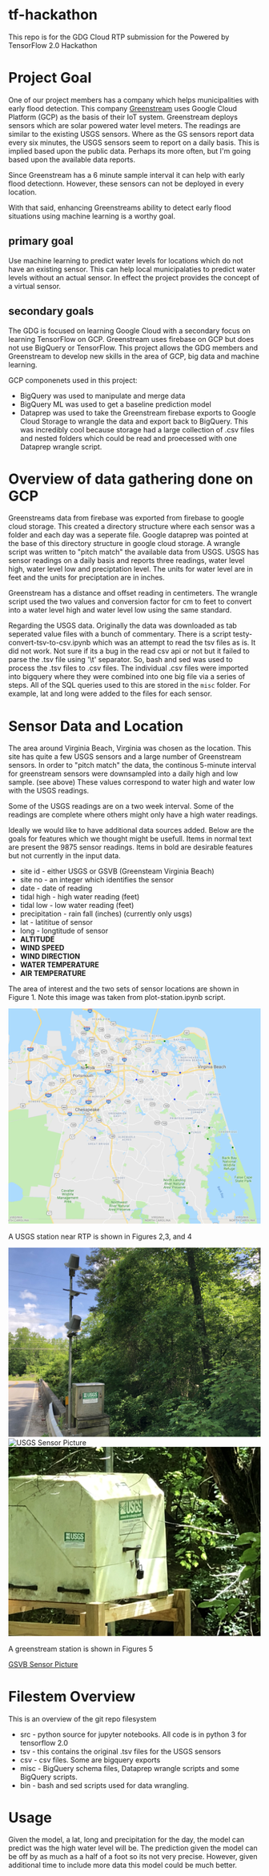 # tf-hackathon
This repo is for the GDG Cloud RTP submission for the Powered by TensorFlow 2.0 Hackathon

# Project Goal
One of our project members has a company which helps municipalities with early flood detection.  This company [Greenstream](http://greenstream.maxxpotential.org/) uses Google Cloud Platform (GCP) as the basis of their IoT system.  Greenstream deploys sensors which are solar powered water level meters.  The readings are similar to the existing USGS sensors.  Where as the GS sensors report data every six minutes, the USGS sensors seem to report on a daily basis.  This is implied based upon the public data.  Perhaps its more often, but I'm going based upon the available data reports.  

Since Greenstream has a 6 minute sample interval it can help with early flood detectionn.  However, these sensors can not be deployed in every location.  

With that said, enhancing Greenstreams ability to detect early flood situations using machine learning is a worthy goal.  

## primary goal
Use machine learning to predict water levels for locations which do not have an existing sensor.  This can help local municipalaties to predict water levels without an actual sensor.  In effect the project provides the concept of a virtual sensor.

## secondary goals
The GDG is focused on learning Google Cloud with a secondary focus on learning TensorFlow on GCP.  Greenstream uses firebase on GCP but does not use BigQuery or TensorFlow.  This project allows the GDG members and Greenstream to develop new skills in the area of GCP, big data and machine learning.

GCP componenets used in this project:

- BigQuery was used to manipulate and merge data
- BigQuery ML was used to get a baseline prediction model
- Dataprep was used to take the Greenstream firebase exports to Google Cloud Storage to wrangle the data and export back to BigQuery.  This was incredibly cool because storage had a large collection of .csv files and nested folders which could be read and proecessed with one Dataprep wrangle script.


# Overview of data gathering done on GCP

Greenstreams data from firebase was exported from firebase to google cloud storage.  This created a directory structure where each sensor was a folder and each day was a seperate file.  Google dataprep was pointed at the base of this directory structure in google cloud storage.  A wrangle script was written to "pitch match" the available data from USGS.  USGS has sensor readings on a daily basis and reports three readings, water level high, water level low and preciptation level.  The units for water level are in feet and the units for preciptation are in inches.

Greenstream has a distance and offset reading in centimeters.  The wrangle script used the two values and conversion factor for cm to feet to convert into a water level high and water level low using the same standard.

Regarding the USGS data.  Originally the data was downloaded as tab seperated value files with a bunch of commentary.  There is a script testy-convert-tsv-to-csv.ipynb which was an attempt to read the tsv files as is.  It did not work.  Not sure if its a bug in the read csv api or not but it failed to parse the .tsv file using '\t' separator.  So, bash and sed was used to process the .tsv files to .csv files.  The individual .csv files were imported into bigquery where they were combined into one big file via a series of steps.  All of the SQL queries used to this are stored in the `misc` folder.  For example, lat and long were added to the files for each sensor. 

# Sensor Data and Location
The area around Virginia Beach, Virginia was chosen as the location.  This site has quite a few USGS sensors and a large number of Greenstream sensors.  In order to "pitch match" the data, the continous 5-minute interval for greenstream sensors were downsampled into a daily high and low sample. (see above)  These values correspond to water high and water low with the USGS readings.

Some of the USGS readings are on a two week interval.  Some of the readings are complete where others might only have a high water readings.

Ideally we would like to have additional data sources added.  Below are the goals for features which we thought might be usefull.  Items in normal text are present the 9875 sensor readings.  Items in bold are desirable features but not currently in the input data.

- site id - either USGS or GSVB (Greensteam Virginia Beach)
- site no - an integer which identifies the sensor
- date - date of reading
- tidal high - high water reading (feet)
- tidal low - low water reading (feet)
- precipitation - rain fall (inches) (currently only usgs)
- lat - latititue of sensor
- long - longtitude of sensor
- **ALTITUDE**
- **WIND SPEED**
- **WIND DIRECTION**
- **WATER TEMPERATURE**
- **AIR TEMPERATURE**

The area of interest and the two sets of sensor locations are shown in Figure 1.  Note this image was taken from plot-station.ipynb script.


![USGS GSVB Sensors Picture](/pics/usgs-gsvb-locations.png?raw=true "Figure 1 - USGS GSVB Sensor Locations")

A USGS station near RTP is shown in Figures 2,3, and 4

![USGS Sensor Picture](/pics/a_usgs_site_no1.jpeg?raw=true "Figure 2 - USGS box one")
![USGS Sensor Picture](/pics/a_usgs_site_no2.jpeg?raw=true "Figure 3 - USGS box two")
![USGS Sensor Picture](/pics/a_usgs_site_no3.jpeg?raw=true "Figure 4 - USGS box two closeup")

A greenstream station is shown in Figures 5

[GSVB Sensor Picture](/pics/gs_sensor.jpeg?raw=true "Figure 5 - Greenstream sensor")


# Filestem Overview
This is an overview of the git repo filesystem

- src - python source for jupyter notebooks.  All code is in python 3 for tensorflow 2.0
- tsv - this contains the original .tsv files for the USGS sensors
- csv - csv files.  Some are bigquery exports
- misc - BigQuery schema files, Dataprep wrangle scripts and some BigQuery scripts.
- bin - bash and sed scripts used for data wrangling.



# Usage
Given the model, a lat, long and precipitation for the day, the model can predict was the high water level will be.  The prediction given the model can be off by as much as a half of a foot so its not very precise.  However, given additional time to include more data this model could be much better.

